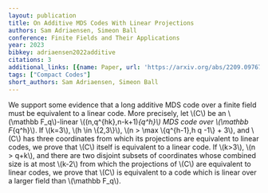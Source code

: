 ```yaml
---
layout: publication
title: On Additive MDS Codes With Linear Projections
authors: Sam Adriaensen, Simeon Ball
conference: Finite Fields and Their Applications
year: 2023
bibkey: adriaensen2022additive
citations: 3
additional_links: [{name: Paper, url: 'https://arxiv.org/abs/2209.09767'}]
tags: ["Compact Codes"]
short_authors: Sam Adriaensen, Simeon Ball
---
```

We support some evidence that a long additive MDS code over a finite field
must be equivalent to a linear code. More precisely, let \\(C\\) be an \\(\mathbb
F_q\\)-linear \\((n,q^\{hk\},n-k+1)_\{q^h\}\\) MDS code over \\(\mathbb F_\{q^h\}\\). If \\(k=3\\),
\\(h \in \\{2,3\\}\\), \\(n > \max \\{q^\{h-1\},h q -1\\} + 3\\), and \\(C\\) has three
coordinates from which its projections are equivalent to linear codes, we prove
that \\(C\\) itself is equivalent to a linear code. If \\(k>3\\), \\(n > q+k\\), and there
are two disjoint subsets of coordinates whose combined size is at most \\(k-2\\)
from which the projections of \\(C\\) are equivalent to linear codes, we prove that
\\(C\\) is equivalent to a code which is linear over a larger field than \\(\mathbb
F_q\\).